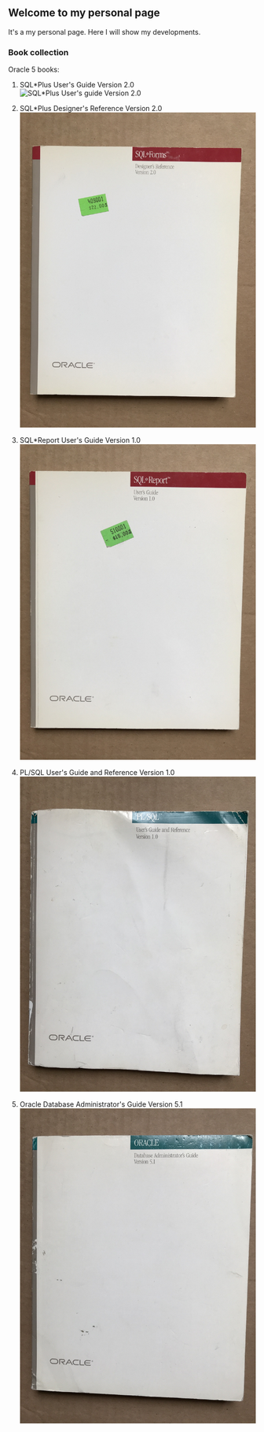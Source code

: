 ## Welcome to my personal page

It's a my personal page. Here I will show my developments.

### Book collection

Oracle 5 books:

1. SQL*Plus User's Guide Version 2.0
![SQL*Plus User's guide Version 2.0]([[/assets/images/IMG_0036_r.JPG|width=100px]])

2. SQL*Plus Designer's Reference Version 2.0
![SQL*Plus Designer's Reference Version 2.0](/assets/images/IMG_0039_r.JPG)

3. SQL*Report User's Guide Version 1.0
![SQL*Report User's Guide Version 1.0](/assets/images/IMG_0042_r.JPG)

4. PL/SQL User's Guide and Reference Version 1.0
![PL/SQL User's Guide and Reference Version 1.0](/assets/images/IMG_0043_r.JPG)

5. Oracle Database Administrator's Guide Version 5.1
![Oracle Database Administrator's Guide Version 5.1](/assets/images/IMG_0044_r.JPG)
